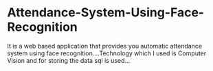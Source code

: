 # Attendance-System-Using-Face-Recognition
It is a web based application that provides you automatic attendance system using face recognition....Technology which I used is Computer Vision and for storing the data 
sql is used...
